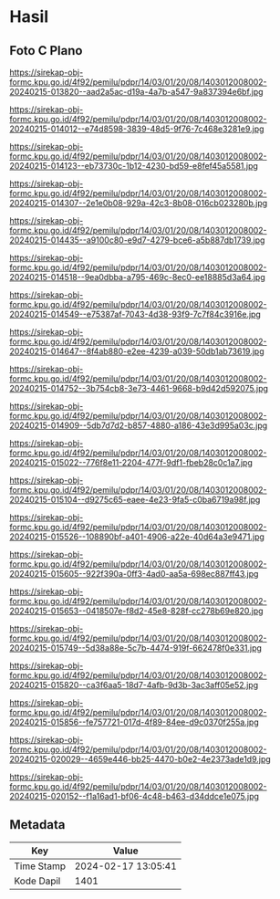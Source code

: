 # Hasil

## Foto C Plano

https://sirekap-obj-formc.kpu.go.id/4f92/pemilu/pdpr/14/03/01/20/08/1403012008002-20240215-013820--aad2a5ac-d19a-4a7b-a547-9a837394e6bf.jpg

https://sirekap-obj-formc.kpu.go.id/4f92/pemilu/pdpr/14/03/01/20/08/1403012008002-20240215-014012--e74d8598-3839-48d5-9f76-7c468e3281e9.jpg

https://sirekap-obj-formc.kpu.go.id/4f92/pemilu/pdpr/14/03/01/20/08/1403012008002-20240215-014123--eb73730c-1b12-4230-bd59-e8fef45a5581.jpg

https://sirekap-obj-formc.kpu.go.id/4f92/pemilu/pdpr/14/03/01/20/08/1403012008002-20240215-014307--2e1e0b08-929a-42c3-8b08-016cb023280b.jpg

https://sirekap-obj-formc.kpu.go.id/4f92/pemilu/pdpr/14/03/01/20/08/1403012008002-20240215-014435--a9100c80-e9d7-4279-bce6-a5b887db1739.jpg

https://sirekap-obj-formc.kpu.go.id/4f92/pemilu/pdpr/14/03/01/20/08/1403012008002-20240215-014518--9ea0dbba-a795-469c-8ec0-ee18885d3a64.jpg

https://sirekap-obj-formc.kpu.go.id/4f92/pemilu/pdpr/14/03/01/20/08/1403012008002-20240215-014549--e75387af-7043-4d38-93f9-7c7f84c3916e.jpg

https://sirekap-obj-formc.kpu.go.id/4f92/pemilu/pdpr/14/03/01/20/08/1403012008002-20240215-014647--8f4ab880-e2ee-4239-a039-50db1ab73619.jpg

https://sirekap-obj-formc.kpu.go.id/4f92/pemilu/pdpr/14/03/01/20/08/1403012008002-20240215-014752--3b754cb8-3e73-4461-9668-b9d42d592075.jpg

https://sirekap-obj-formc.kpu.go.id/4f92/pemilu/pdpr/14/03/01/20/08/1403012008002-20240215-014909--5db7d7d2-b857-4880-a186-43e3d995a03c.jpg

https://sirekap-obj-formc.kpu.go.id/4f92/pemilu/pdpr/14/03/01/20/08/1403012008002-20240215-015022--776f8e11-2204-477f-9df1-fbeb28c0c1a7.jpg

https://sirekap-obj-formc.kpu.go.id/4f92/pemilu/pdpr/14/03/01/20/08/1403012008002-20240215-015104--d9275c65-eaee-4e23-9fa5-c0ba6719a98f.jpg

https://sirekap-obj-formc.kpu.go.id/4f92/pemilu/pdpr/14/03/01/20/08/1403012008002-20240215-015526--108890bf-a401-4906-a22e-40d64a3e9471.jpg

https://sirekap-obj-formc.kpu.go.id/4f92/pemilu/pdpr/14/03/01/20/08/1403012008002-20240215-015605--922f390a-0ff3-4ad0-aa5a-698ec887ff43.jpg

https://sirekap-obj-formc.kpu.go.id/4f92/pemilu/pdpr/14/03/01/20/08/1403012008002-20240215-015653--0418507e-f8d2-45e8-828f-cc278b69e820.jpg

https://sirekap-obj-formc.kpu.go.id/4f92/pemilu/pdpr/14/03/01/20/08/1403012008002-20240215-015749--5d38a88e-5c7b-4474-919f-662478f0e331.jpg

https://sirekap-obj-formc.kpu.go.id/4f92/pemilu/pdpr/14/03/01/20/08/1403012008002-20240215-015820--ca3f6aa5-18d7-4afb-9d3b-3ac3aff05e52.jpg

https://sirekap-obj-formc.kpu.go.id/4f92/pemilu/pdpr/14/03/01/20/08/1403012008002-20240215-015856--fe757721-017d-4f89-84ee-d9c0370f255a.jpg

https://sirekap-obj-formc.kpu.go.id/4f92/pemilu/pdpr/14/03/01/20/08/1403012008002-20240215-020029--4659e446-bb25-4470-b0e2-4e2373ade1d9.jpg

https://sirekap-obj-formc.kpu.go.id/4f92/pemilu/pdpr/14/03/01/20/08/1403012008002-20240215-020152--f1a16ad1-bf06-4c48-b463-d34ddce1e075.jpg


## Metadata

| Key        | Value               |
| ---------- | ------------------- |
| Time Stamp | 2024-02-17 13:05:41 |
| Kode Dapil | 1401                |



